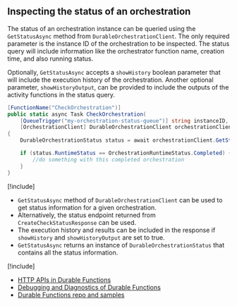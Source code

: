 ## Inspecting the status of an orchestration
The status of an orchestration instance can be queried using the `GetStatusAsync` method from `DurableOrchestrationClient`. The only required parameter is the instance ID of the orchestration to be inspected. The status query will include information like the orchestrator function name, creation time, and also running status.

Optionally, `GetStatusAsync` accepts a `showHistory` boolean parameter that will include the execution history of the orchestration. Another optional parameter, `showHistoryOutput`, can be provided to include the outputs of the activity functions in the status query.

```csharp
[FunctionName("CheckOrchestration")]
public static async Task CheckOrchestration(
    [QueueTrigger("my-orchestration-status-queue")] string instanceID,
    [OrchestrationClient] DurableOrchestrationClient orchestrationClient)
{
    DurableOrchestrationStatus status = await orchestrationClient.GetStatusAsync(instanceID, showHistory: true);

    if (status.RuntimeStatus == OrchestrationRuntimeStatus.Completed) {
        //do something with this completed orchestration
    }
}
```

[!include[](../includes/takeaways-heading.md)]
* `GetStatusAsync` method of `DurableOrchestrationClient` can be used to get status information for a given orchestration.
* Alternatively, the status endpoint returned from `CreateCheckStatusResponse` can be used.
* The execution history and results can be included in the response if `showHistory` and `showHistoryOutput` are set to true.
* `GetStatusAsync` returns an instance of `DurableOrchestrationStatus` that contains all the status information.

[!include[](../includes/read-more-heading.md)]
* [HTTP APIs in Durable Functions](https://docs.microsoft.com/azure/azure-functions/durable-functions-http-api)
* [Debugging and Diagnostics of Durable Functions](https://cda.ms/rH)
* [Durable Functions repo and samples](https://github.com/Azure/azure-functions-durable-extension)
